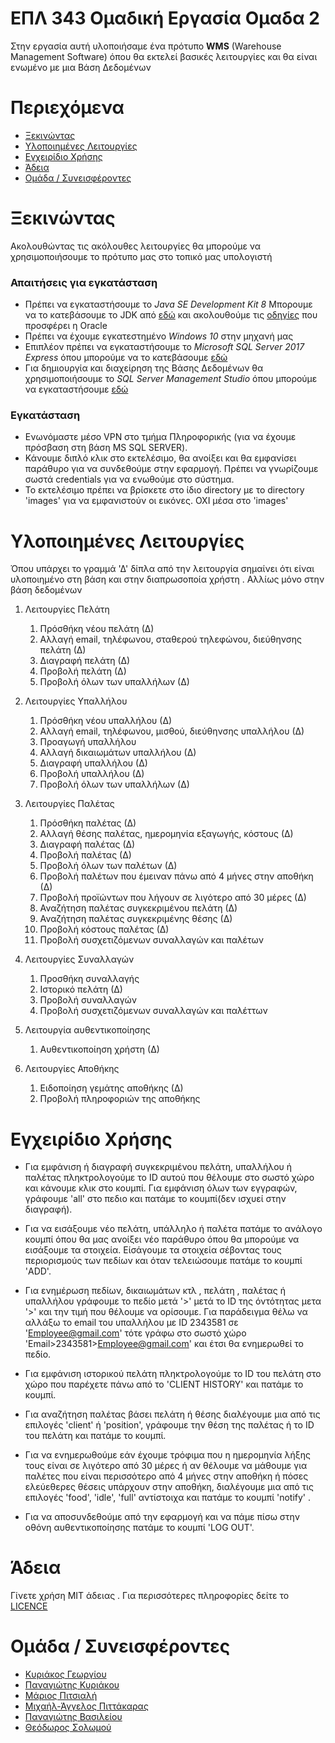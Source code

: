 # ΕΠΛ 343 Ομαδική Εργασία Ομαδα 2
Στην εργασία αυτή υλοποιήσαμε ένα πρότυπο **WMS** (Warehouse Management Software) όπου θα εκτελεί βασικές λειτουργίες και θα είναι ενωμένο με μια Βάση Δεδομένων

# Περιεχόμενα
* [Ξεκινώντας](##Ξεκινώντας)
* [Υλοποιημένες Λειτουργίες](#Υλοποιημένες-Λειτουργίες)
* [Εγχειρίδιο Χρήσης](#Εγχειρίδιο-Χρήσης)
* [Άδεια](#Άδεια)
* [Ομάδα / Συνεισφέροντες](#Ομάδα-/-Συνεισφέροντες)

# Ξεκινώντας
Ακολουθώντας τις ακόλουθες λειτουργίες θα μπορούμε να χρησιμοποιήσουμε το πρότυπο μας στο τοπικό μας υπολογιστή


### Απαιτήσεις για εγκατάσταση

* Πρέπει να εγκαταστήσουμε το *Java SE Development Kit 8*
Μπορουμε να το κατεβάσουμε το JDK από [εδώ](https://www.oracle.com/technetwork/java/javase/downloads/jdk8-downloads-2133151.html)
και ακολουθούμε τις [οδηγίες](https://docs.oracle.com/javase/8/docs/technotes/guides/install/install_overview.html) που προσφέρει η Oracle
* Πρέπει να έχουμε εγκατεστημένο *Windows 10* στην μηχανή μας
* Επιπλέον πρέπει να εγκαταστήσουμε το *Microsoft SQL Server 2017 Express* όπου μπορούμε να το κατεβάσουμε [εδώ](https://www.microsoft.com/en-us/download/details.aspx?id=55994)
* Για δημιουργία και διαχείρηση της Βάσης Δεδομένων θα χρησιμοποιήσουμε το *SQL Server Management Studio* όπου μπορούμε να εγκαταστήσουμε [εδώ]( https://docs.microsoft.com/en-us/sql/ssms/download-sql-server-management-studio-ssms?view=sql-server-2017)



### Εγκατάσταση
* Ενωνόμαστε μέσο VPN στο τμήμα Πληροφορικής (για να έχουμε πρόσβαση στη βάση MS SQL SERVER).
* Κάνουμε διπλό κλικ στο εκτελέσιμο, θα ανοίξει και θα εμφανίσει παράθυρο για να συνδεθούμε στην εφαρμογή. Πρέπει να γνωρίζουμε σωστά credentials για να ενωθούμε στο σύστημα.
* Το εκτελέσιμο πρέπει να βρίσκετε στο ίδιο directory με το directory 'images' για να εμφανιστούν οι εικόνες. ΟΧΙ μέσα στο 'images'




# Υλοποιημένες Λειτουργίες

Όπου υπάρχει το γραμμά 'Δ' δίπλα από την λειτουργία σημαίνει ότι είναι υλοποιημένο στη βάση και στην διαπρωσοποία χρήστη . Αλλίως μόνο στην βάση δεδομένων

1. Λειτουργίες Πελάτη
    1. Πρόσθήκη νέου πελάτη (Δ)
    2. Αλλαγή email, τηλέφωνου, σταθερού τηλεφώνου, διεύθηνσης πελάτη (Δ)
    3. Διαγραφή πελάτη (Δ)
    4. Προβολή πελάτη (Δ)
    5. Προβολή όλων των υπαλλήλων (Δ)
   
   
2. Λειτουργίες Υπαλλήλου
    1. Πρόσθήκη νέου υπαλλήλου (Δ)
    2. Αλλαγή email, τηλέφωνου, μισθού, διεύθηνσης υπαλλήλου (Δ)
    3. Προαγωγή υπαλλήλου
    4. Αλλαγή δικαιωμάτων υπαλλήλου (Δ)
    5. Διαγραφή υπαλλήλου (Δ)
    6. Προβολή υπαλλήλου (Δ)
    7. Προβολή όλων των υπαλλήλων (Δ)
   
    
3. Λειτουργίες Παλέτας
    1. Πρόσθήκη παλέτας (Δ)
    2. Αλλαγή θέσης παλέτας, ημερομηνία εξαγωγής, κόστους  (Δ)
    3. Διαγραφή παλέτας (Δ)
    4. Προβολή παλέτας (Δ)
    5. Προβολή όλων των παλέτων (Δ)
    6. Προβολή παλέτων που έμειναν πάνω από 4 μήνες στην αποθήκη (Δ)
    7. Προβολή προϊώντων που λήγουν σε λιγότερο από 30 μέρες (Δ)
    8. Αναζήτηση παλέτας συγκεκριμένου πελάτη (Δ)
    9. Αναζήτηση παλέτας συγκεκριμένης θέσης (Δ)
    10. Προβολή κόστους παλέτας (Δ)
    11. Προβολή συσχετιζόμενων συναλλαγών και παλέτων
    
    
4. Λειτουργίες Συναλλαγών
    1. Προσθήκη συναλλαγής
    2. Ιστορικό πελάτη (Δ)
    3. Προβολή συναλλαγών
    4. Προβολή συσχετιζόμενων συναλλαγών και παλέττων
        
    
5. Λειτουργία αυθεντικοποίησης 
    1. Αυθεντικοποίηση χρήστη (Δ)


6. Λειτουργίες Αποθήκης
    1. Ειδοποίηση γεμάτης αποθήκης (Δ)
    2. Προβολή πληροφοριών της αποθήκης 


    

# Εγχειρίδιο Χρήσης

* Για εμφάνιση ή διαγραφή συγκεκριμένου πελάτη, υπαλλήλου ή παλέτας πληκτρολογούμε το ID αυτού που θέλουμε στο σωστό χώρο και κάνουμε κλικ στο κουμπί. Για εμφάνιση όλων των εγγραφών, γράφουμε 'all' στο πεδιο και πατάμε το κουμπί(δεν ισχυεί στην διαγραφή).

* Για να εισάξουμε νέο πελάτη, υπάλληλο ή παλέτα πατάμε το ανάλογο κουμπί όπου θα μας ανοίξει νέο παράθυρο όπου θα μπορούμε να εισάξουμε τα στοιχεία. Είσάγουμε τα στοιχεία σέβοντας τους περιορισμούς των πεδίων και όταν τελειώσουμε πατάμε το κουμπί 'ADD'.

* Για ενημέρωση πεδίων, δικαιωμάτων κτλ , πελάτη , παλέτας ή υπαλλήλου γράφουμε το πεδίο μετά '>' μετά το ID της όντότητας μετα '>' και την τιμή που θέλουμε να ορίσουμε. Για παράδειγμα θέλω να αλλάξω το email του υπαλλήλου με ID 2343581 σε 'Employee@gmail.com' τότε γράφω στο σωστό χώρο 'Email>2343581>Employee@gmail.com' και έτσι θα ενημερωθεί το πεδίο.

* Για εμφάνιση ιστορικού πελάτη πληκτρολογούμε το ID του πελάτη στο χώρο που παρέχετε πάνω από το 'CLIENT HISTORY' και πατάμε το κουμπί.

* Για αναζήτηση παλέτας βάσει πελάτη ή θέσης διαλέγουμε μια από τις επιλογές 'client' ή 'position', γράφουμε την θέση της παλέτας ή το ID του πελάτη και πατάμε το κουμπί.

* Για να ενημερωθούμε εάν έχουμε τρόφιμα που η ημερομηνία λήξης τους είναι σε λιγότερο από 30 μέρες ή αν θέλουμε να μάθουμε για παλέτες που είναι περισσότερο από 4 μήνες στην αποθήκη ή πόσες ελεύεθερες θέσεις υπάρχουν στην αποθήκη, διαλέγουμε μια από τις επιλογές 'food', 'idle', 'full' αντίστοιχα και πατάμε το κουμπί 'notify' .

* Για να αποσυνδεθούμε από την εφαρμογή και να πάμε πίσω στην οθόνη αυθεντικοποίησης πατάμε το κουμπί 'LOG OUT'.




# Άδεια 
Γίνετε χρήση MIT άδειας . Για περισσότερες πληροφορίες δείτε το [LICENCE](https://github.com/pkyria14/epl343project/blob/master/LICENSE)


# Ομάδα / Συνεισφέροντες
* [Κυριάκος Γεωργίου](https://github.com/kgeorg01)
* [Παναγιώτης Κυριάκου](https://github.com/pkyria14)
* [Μάριος Πιτσιαλή](https://github.com/mpitsi04)
* [Μιχαήλ-Άγγελος Πιττάκαρας](https://github.com/PittMichaelAngelo)
* [Παναγιώτης Βασιλείου](https://github.com/pvasil01)
* [Θεόδωρος Σολωμού](https://github.com/tsolom01)





